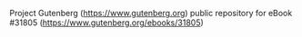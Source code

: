 Project Gutenberg (https://www.gutenberg.org) public repository for eBook #31805 (https://www.gutenberg.org/ebooks/31805)
